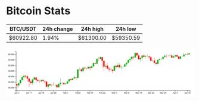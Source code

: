 # Bitcoin Stats

BTC/USDT|24h change|24h high|24h low|
|---|---|---|---|
|$60922.80|1.94%|$61300.00|$59350.59|

<img src="./chart.svg">
